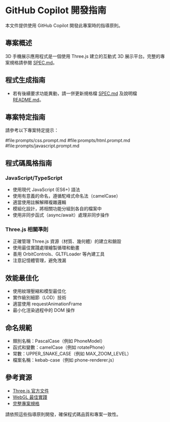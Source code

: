 # GitHub Copilot 開發指南

本文件提供使用 GitHub Copilot 開發此專案時的指導原則。

## 專案概述

3D 手機展示應用程式是一個使用 Three.js 建立的互動式 3D 展示平台。完整的專案規格請參閱 [SPEC.md](../SPEC.md)。

## 程式生成指南

- 若有後續要求功能異動，請一併更新規格檔 [SPEC.md](../SPEC.md) 及說明檔 [README.md](../README.md)。

## 專案特定指南

請參考以下專案特定提示：

#file:prompts/css.prompt.md
#file:prompts/html.prompt.md
#file:prompts/javascript.prompt.md

## 程式碼風格指南

### JavaScript/TypeScript

- 使用現代 JavaScript (ES6+) 語法
- 使用有意義的命名，遵循駝峰式命名法（camelCase）
- 適當使用註解解釋複雜邏輯
- 模組化設計，將相關功能分組到各自的檔案中
- 使用非同步函式（async/await）處理非同步操作

### Three.js 相關準則

- 正確管理 Three.js 資源（材質、幾何體）的建立和銷毀
- 使用最佳實踐處理繪製循環和動畫
- 善用 OrbitControls、GLTFLoader 等內建工具
- 注意記憶體管理，避免洩漏

## 效能最佳化

- 使用紋理壓縮和模型最佳化
- 實作級別細節（LOD）技術
- 適當使用 requestAnimationFrame
- 最小化渲染過程中的 DOM 操作

## 命名規範

- 類別名稱：PascalCase（例如 PhoneModel）
- 函式和變數：camelCase（例如 rotatePhone）
- 常數：UPPER_SNAKE_CASE（例如 MAX_ZOOM_LEVEL）
- 檔案名稱：kebab-case（例如 phone-renderer.js）

## 參考資源

- [Three.js 官方文件](https://threejs.org/docs/)
- [WebGL 最佳實踐](https://developer.mozilla.org/en-US/docs/Web/API/WebGL_API/WebGL_best_practices)
- [完整專案規格](../SPEC.md)

請依照這些指導原則開發，確保程式碼品質和專案一致性。
